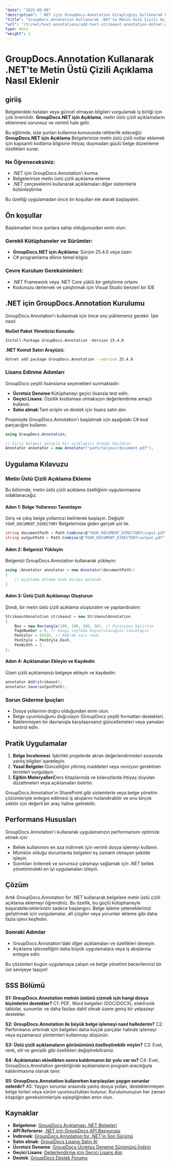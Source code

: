 ```yaml
---
"date": "2025-05-06"
"description": ".NET için GroupDocs.Annotation kitaplığını kullanarak belgelerinize metin üstü çizili ek açıklamalar eklemeyi öğrenin, belge inceleme ve işbirliğini geliştirin."
"title": "GroupDocs.Annotation Kullanarak .NET'te Metin Üstü Çizili Açıklama Ekleme"
"url": "/tr/net/text-annotations/add-text-strikeout-annotation-dotnet-groupdocs/"
type: docs
"weight": 1
---
```


# GroupDocs.Annotation Kullanarak .NET'te Metin Üstü Çizili Açıklama Nasıl Eklenir

## giriiş

Belgelerdeki hataları veya güncel olmayan bilgileri vurgulamak iş birliği için çok önemlidir. **GroupDocs.NET için Açıklama**, metin üstü çizili açıklamaların eklenmesi sorunsuz ve verimli hale gelir.

Bu eğitimde, size şunları kullanma konusunda rehberlik edeceğiz: **GroupDocs.NET için Açıklama** Belgelerinize metin üstü çizili notlar eklemek için kapsamlı kodlama bilgisine ihtiyaç duymadan güçlü belge düzenleme özellikleri sunar.

### Ne Öğreneceksiniz:
- .NET için GroupDocs.Annotation'ı kurma
- Belgelerinize metin üstü çizili açıklama ekleme
- .NET çerçevelerini kullanarak açıklamaları diğer sistemlerle bütünleştirme

Bu özelliği uygulamadan önce ön koşulları ele alarak başlayalım.

## Ön koşullar

Başlamadan önce şunlara sahip olduğunuzdan emin olun:

### Gerekli Kütüphaneler ve Sürümler:
- **GroupDocs.NET için Açıklama**: Sürüm 25.4.0 veya üzeri
- C# programlama dilinin temel bilgisi

### Çevre Kurulum Gereksinimleri:
- .NET Framework veya .NET Core yüklü bir geliştirme ortamı
- Kodunuzu derlemek ve çalıştırmak için Visual Studio benzeri bir IDE

## .NET için GroupDocs.Annotation Kurulumu

GroupDocs.Annotation'ı kullanmak için önce onu yüklemeniz gerekir. İşte nasıl:

**NuGet Paket Yöneticisi Konsolu:**
```plaintext
Install-Package GroupDocs.Annotation -Version 25.4.0
```

**.NET Komut Satırı Arayüzü:**
```bash
dotnet add package GroupDocs.Annotation --version 25.4.0
```

### Lisans Edinme Adımları

GroupDocs çeşitli lisanslama seçenekleri sunmaktadır:
- **Ücretsiz Deneme**:Kütüphaneyi geçici lisansla test edin.
- **Geçici Lisans**: Özellik kısıtlaması olmaksızın değerlendirme amaçlı kullanın.
- **Satın almak**:Tam erişim ve destek için lisans satın alın.

Projenizde GroupDocs.Annotation'ı başlatmak için aşağıdaki C# kod parçacığını kullanın:

```csharp
using GroupDocs.Annotation;

// Giriş belgesi yoluyla bir açıklayıcı örneği başlatın
Annotator annotator = new Annotator("path/to/your/document.pdf");
```

## Uygulama Kılavuzu

### Metin Üstü Çizili Açıklama Ekleme

Bu bölümde, metin üstü çizili açıklama özelliğinin uygulanmasına odaklanacağız.

#### Adım 1: Belge Yollarınızı Tanımlayın

Giriş ve çıkış belge yollarınızı belirterek başlayın. Değiştir `YOUR_DOCUMENT_DIRECTORY` Belgelerinize giden gerçek yol ile.

```csharp
string documentPath = Path.Combine(@"YOUR_DOCUMENT_DIRECTORY\input.pdf");
string outputPath = Path.Combine(@"YOUR_DOCUMENT_DIRECTORY\output.pdf");
```

#### Adım 2: Belgenizi Yükleyin

Belgenizi GroupDocs.Annotation kullanarak yükleyin:

```csharp
using (Annotator annotator = new Annotator(documentPath))
{
    // Açıklama ekleme kodu buraya gelecek.
}
```

#### Adım 3: Üstü Çizili Açıklamayı Oluşturun

Şimdi, bir metin üstü çizili açıklama oluşturalım ve yapılandıralım:

```csharp
StrikeoutAnnotation strikeout = new StrikeoutAnnotation
{
    Box = new Rectangle(100, 100, 200, 50), // Pozisyonu belirtin
    PageNumber = 0, // Hangi sayfada başvurulacağını tanımlayın
    PenColor = 65535, // RGB'de sarı renk
    PenStyle = PenStyle.Dash,
    PenWidth = 2
};
```

#### Adım 4: Açıklamaları Ekleyin ve Kaydedin

Üzeri çizili açıklamanızı belgeye ekleyin ve kaydedin:

```csharp
annotator.Add(strikeout);
annotator.Save(outputPath);
```

### Sorun Giderme İpuçları

- Dosya yollarının doğru olduğundan emin olun.
- Belge uyumluluğunu doğrulayın (GroupDocs çeşitli formatları destekler).
- Beklenmeyen bir davranışla karşılaşırsanız güncellemeleri veya yamaları kontrol edin.

## Pratik Uygulamalar

1. **Belge İncelemesi**: İşbirlikli projelerde akran değerlendirmeleri sırasında yanlış bilgileri işaretleyin.
2. **Yasal Belgeler**:Güncelliğini yitirmiş maddeleri veya revizyon gerektiren terimleri vurgulayın.
3. **Eğitim Materyalleri**Ders kitaplarında ve kılavuzlarda ihtiyaç duyulan düzeltmeleri veya açıklamaları belirtin.

GroupDocs.Annotation'ın SharePoint gibi sistemlerle veya belge yönetim çözümleriyle entegre edilmesi iş akışlarını hızlandırabilir ve onu birçok sektör için değerli bir araç haline getirebilir.

## Performans Hususları

GroupDocs.Annotation'ı kullanarak uygulamanızın performansını optimize etmek için:
- Bellek kullanımını en aza indirmek için verimli dosya işlemeyi kullanın.
- Mümkün olduğu durumlarda belgeleri eş zamanlı olmayan şekilde işleyin.
- Sızıntıları önlemek ve sorunsuz çalışmayı sağlamak için .NET bellek yönetimindeki en iyi uygulamaları izleyin.

## Çözüm

Artık GroupDocs.Annotation for .NET kullanarak belgelere metin üstü çizili açıklama eklemeyi öğrendiniz. Bu özellik, bu güçlü kütüphaneyle başarabileceklerinizin sadece başlangıcı. Belge işleme yeteneklerinizi geliştirmek için vurgulamalar, alt çizgiler veya yorumlar ekleme gibi daha fazla işlevi keşfedin.

### Sonraki Adımlar
- GroupDocs.Annotation'daki diğer açıklamaları ve özellikleri deneyin.
- Açıklama işlevselliğini daha büyük uygulamalara veya iş akışlarına entegre edin.

Bu çözümleri bugün uygulamaya çalışın ve belge yönetimi becerilerinizi bir üst seviyeye taşıyın!

## SSS Bölümü

**S1: GroupDocs.Annotation metnin üstünü çizmek için hangi dosya biçimlerini destekler?**
C1: PDF, Word belgeleri (DOC/DOCX), elektronik tablolar, sunumlar ve daha fazlası dahil olmak üzere geniş bir yelpazeyi destekler.

**S2: GroupDocs.Annotation ile büyük belge işlemeyi nasıl hallederim?**
C2: Performansı artırmak için belgeleri daha küçük parçalar halinde işlemeyi veya eşzamansız yöntemleri kullanmayı düşünün.

**S3: Üstü çizili açıklamaların görünümünü özelleştirebilir miyim?**
C3: Evet, renk, stil ve genişlik gibi özellikleri değiştirebilirsiniz.

**S4: Açıklamaları ekledikten sonra kaldırmanın bir yolu var mı?**
C4: Evet, GroupDocs.Annotation gerektiğinde açıklamaların program aracılığıyla kaldırılmasına olanak tanır.

**S5: GroupDocs.Annotation kullanırken karşılaşılan yaygın sorunlar nelerdir?**
A5: Yaygın sorunlar arasında yanlış dosya yolları, desteklenmeyen belge türleri veya sürüm uyumsuzlukları bulunur. Kurulumunuzun her zaman kitaplığın gereksinimleriyle eşleştiğinden emin olun.

## Kaynaklar
- **Belgeleme**: [GroupDocs Açıklaması .NET Belgeleri](https://docs.groupdocs.com/annotation/net/)
- **API Referansı**: [.NET için GroupDocs API Başvurusu](https://reference.groupdocs.com/annotation/net/)
- **İndirmek**: [GroupDocs.Annotation for .NET'in Son Sürümü](https://releases.groupdocs.com/annotation/net/)
- **Satın almak**: [GroupDocs Lisansı Satın Al](https://purchase.groupdocs.com/buy)
- **Ücretsiz Deneme**: [GroupDocs Ücretsiz Deneme Sürümünü İndirin](https://releases.groupdocs.com/annotation/net/)
- **Geçici Lisans**: [Değerlendirme için Geçici Lisans Alın](https://purchase.groupdocs.com/temporary-license/)
- **Destek**: [GroupDocs Destek Forumu](https://forum.groupdocs.com/c/annotation/)